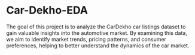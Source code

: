 # Car-Dekho-EDA
The goal of this project is to analyze the CarDekho car listings dataset to gain valuable insights into the automotive market. By examining this data, we aim to identify market trends, pricing patterns, and consumer preferences, helping to better understand the dynamics of the car market.
